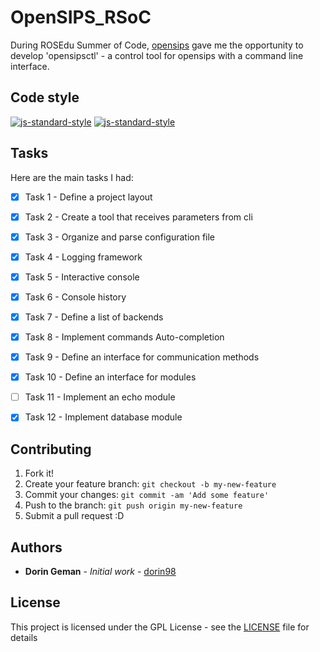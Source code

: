 # OpenSIPS_RSoC

During ROSEdu Summer of Code, [opensips](https://www.opensips.org/) gave me the opportunity to develop 'opensipsctl' - a control tool for opensips with a command line interface.

## Code style

[![js-standard-style](https://img.shields.io/pypi/pyversions/Django.svg)](https://www.python.org/)
[![js-standard-style](https://img.shields.io/badge/code%20style-PEP8-brightgreen.svg)](https://www.python.org/dev/peps/pep-0008/)

## Tasks

Here are the main tasks I had:
- [x] Task 1 - Define a project layout
- [x] Task 2 - Create a tool that receives parameters from cli
- [x] Task 3 - Organize and parse configuration file
- [x] Task 4 - Logging framework
- [x] Task 5 - Interactive console
- [x] Task 6 - Console history
- [x] Task 7 - Define a list of backends
- [x] Task 8 - Implement commands Auto-completion
- [x] Task 9 - Define an interface for communication methods
- [x] Task 10 - Define an interface for modules
- [ ] Task 11 - Implement an echo module
- [x] Task 12 - Implement database module


## Contributing

1. Fork it!
2. Create your feature branch: `git checkout -b my-new-feature`
3. Commit your changes: `git commit -am 'Add some feature'`
4. Push to the branch: `git push origin my-new-feature`
5. Submit a pull request :D

## Authors

* **Dorin Geman** - *Initial work* - [dorin98](https://github.com/dorin98)

## License

This project is licensed under the GPL License - see the [LICENSE](LICENSE) file for details
